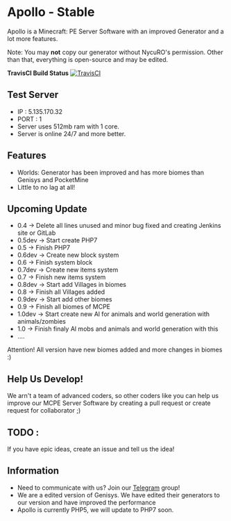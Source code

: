 # Apollo - Stable
Apollo is a Minecraft: PE Server Software with an improved Generator and a lot more features. 

Note: You may **not** copy our generator without NycuRO's permission. Other than that, everything is open-source and may be edited.

**TravisCI Build Status** [![TravisCI](https://travis-ci.org/NycuRO/Apollo.svg?branch=master)](https://travis-ci.org/NycuRO/Apollo "TravisCI Build Status")

## Test Server
- IP : 5.135.170.32
- PORT : 1
- Server uses 512mb ram with 1 core.
- Server is online 24/7 and more better.

## Features
- Worlds: Generator has been improved and has more biomes than Genisys and PocketMine
- Little to no lag at all!

## Upcoming Update
- 0.4 -> Delete all lines unused and minor bug fixed and creating Jenkins site or GitLab
- 0.5dev -> Start create PHP7
- 0.5 -> Finish PHP7
- 0.6dev -> Create new block system
- 0.6 -> Finish system block
- 0.7dev -> Create new items system
- 0.7 -> Finish new items system
- 0.8dev -> Start add Villages in biomes
- 0.8 -> Finish all Villages added
- 0.9dev -> Start add other biomes
- 0.9 -> Finish all biomes of MCPE
- 1.0dev -> Start create new Al for animals and world generation with animals/zombies
- 1.0 -> Finish finaly Al mobs and animals and world generation with this
- ....

Attention! All version have new biomes added and more changes in biomes :)

## Help Us Develop!
 We arn't a team of advanced coders, so other coders like you can help us improve our MCPE Server Software by creating a pull request or create request for collaborator ;)
 
## TODO :
 If you have epic ideas, create an issue and tell us the idea!
## Information

- Need to communicate with us? Join our [Telegram](https://telegram.me/joinchat/Ca8L9T9P01PtR1bOEwtxuw) group!
- We are a edited version of Genisys. We have edited their generators to our version and have improved the performance
- Apollo is currently PHP5, we will update to PHP7 soon.
